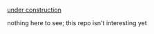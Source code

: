 [under construction](http://www.netanimations.net/animated_flashing_construction_barracade.gif "Under construction")

nothing here to see; this repo isn't interesting yet
